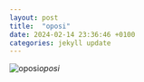 ```yaml
---
layout: post
title:  "oposi"
date: 2024-02-14 23:36:46 +0100
categories: jekyll update
---
```





![oposi]()*oposi*&nbsp;



[jekyll-docs]: https://jekyllrb.com/docs/home
[jekyll-gh]:   https://github.com/jekyll/jekyll
[jekyll-talk]: https://talk.jekyllrb.com/
